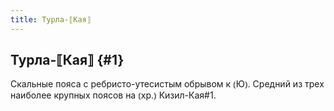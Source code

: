 ```yaml
---
title: Турла-⟦Кая⟧
---
```

## Турла-⟦Кая⟧ {#1}

Скальные пояса с ребристо-утесистым обрывом к ⦅Ю⦆. Средний из трех наиболее крупных поясов на ⦅хр.⦆ Кизил-Кая#1.
